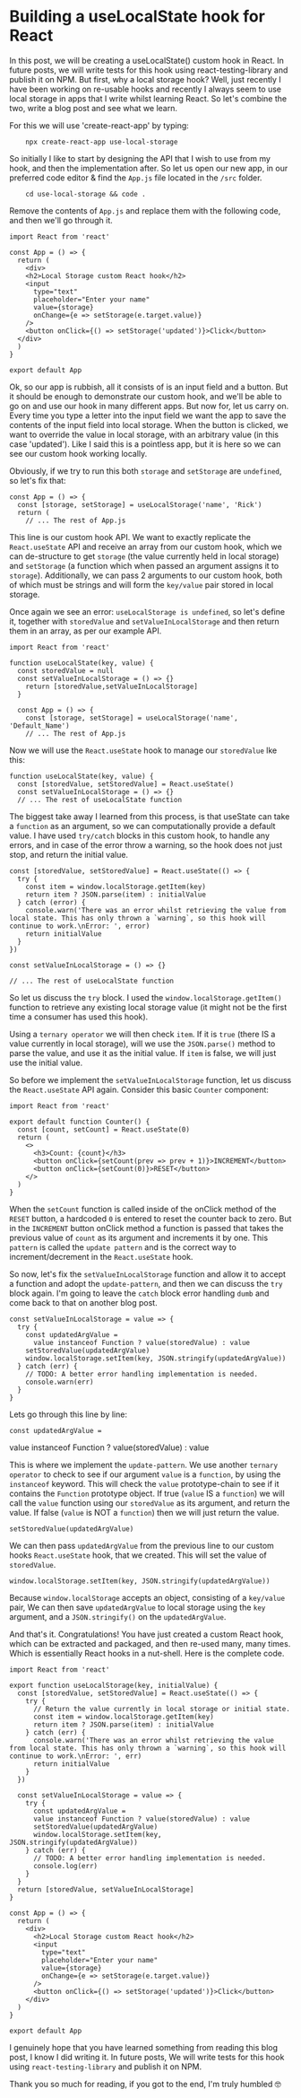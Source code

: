 
# Building a useLocalState hook for React

In this post, we will be creating a useLocalState() custom hook in React. In future posts, we will write tests for this hook using react-testing-library and publish it on NPM. But first, why a local storage hook? Well, just recently I have been working on re-usable hooks and recently I always seem to use local storage in apps that I write whilst learning React. So let's combine the two, write a blog post and see what we learn.

For this we will use 'create-react-app' by typing:

		npx create-react-app use-local-storage

So initially I like to start by designing the API that I wish to use from my hook, and then the implementation after. So let us open our new app, in our preferred code editor & find the `App.js` file located in the `/src` folder.

		cd use-local-storage && code .

Remove the contents of `App.js` and replace them with the following code, and then we'll go through it.

	import React from 'react'

	const App = () => {
	  return (
	    <div>
	    <h2>Local Storage custom React hook</h2>
	    <input
	      type="text"
	      placeholder="Enter your name"
	      value={storage}
	      onChange={e => setStorage(e.target.value)}
	    />
	    <button onClick={() => setStorage('updated')}>Click</button>
	  </div>
	  )
	}

	export default App

Ok, so our app is rubbish, all it consists of is an input field and a button. But it should be enough to demonstrate our custom hook, and we'll be able to go on and use our hook in many different apps. But now for, let us carry on. Every time you type a letter into the input field we want the app to save the contents of the input field into local storage. When the button is clicked, we want to override the value in local storage, with an arbitrary value (in this case 'updated'). Like I said this is a pointless app, but it is here so we can see our custom hook working locally.

Obviously, if we try to run this both `storage` and `setStorage` are `undefined`, so let's fix that:

	const App = () => {
	  const [storage, setStorage] = useLocalStorage('name', 'Rick')
	  return (
		// ... The rest of App.js

This line is our custom hook API. We want to exactly replicate the `React.useState` API and receive an array from our custom hook, which we can de-structure to get `storage` (the value currently held in local storage) and `setStorage` (a function which when passed an argument assigns it to `storage`). Additionally, we can pass 2 arguments to our custom hook, both of which must be strings and will form the `key/value` pair stored in local storage.

Once again we see an error: `useLocalStorage is undefined`, so let's define it, together with `storedValue` and `setValueInLocalStorage` and then return them in an array, as per our example API.

	import React from 'react'

	function useLocalState(key, value) {
	  const storedValue = null
	  const setValueInLocalStorage = () => {}
	    return [storedValue,setValueInLocalStorage]
	  }

	  const App = () => {
	    const [storage, setStorage] = useLocalStorage('name', 'Default_Name')
	    // ... The rest of App.js

Now we will use the `React.useState` hook to manage our `storedValue` lke this:

	function useLocalState(key, value) {
	  const [storedValue, setStoredValue] = React.useState()
	  const setValueInLocalStorage = () => {}
	  // ... The rest of useLocalState function

The biggest take away I learned from this process, is that useState can take a `function` as an argument, so we can computationally provide a default value. I have used `try/catch` blocks in this custom hook, to handle any errors, and in case of the error throw a warning, so the hook does not just stop, and return the initial value.

	const [storedValue, setStoredValue] = React.useState(() => {
	  try {
	    const item = window.localStorage.getItem(key)
	    return item ? JSON.parse(item) : initialValue
	  } catch (error) {
	    console.warn('There was an error whilst retrieving the value from local state. This has only thrown a `warning`, so this hook will continue to work.\nError: ', error)
	    return initialValue
	  }
	})

	const setValueInLocalStorage = () => {}

	// ... The rest of useLocalState function

So let us discuss the `try` block. I used the `window.localStorage.getItem()` function to retrieve any existing local storage value (it might not be the first time a consumer has used this hook).

Using a `ternary operator` we will then check `item`. If it is `true` (there IS a value currently in local storage), will we use the `JSON.parse()` method to parse the value, and use it as the initial value. If `item` is false, we will just use the initial value.

So before we implement the `setValueInLocalStorage` function, let us discuss the `React.useState` API again. Consider this basic `Counter` component:

	import React from 'react'

	export default function Counter() {
	  const [count, setCount] = React.useState(0)
	  return (
	    <>
	      <h3>Count: {count}</h3>
	      <button onClick={setCount(prev => prev + 1)}>INCREMENT</button>
	      <button onClick={setCount(0)}>RESET</button>
	    </>
	  )
	}

When the `setCount` function is called inside of the onClick method of the `RESET` button, a hardcoded `0` is entered to reset the counter back to zero. But in the `INCREMENT` button onClick method a function is passed that takes the previous value of `count` as its argument and increments it by one. This `pattern` is called the `update pattern` and is the correct way to increment/decrement in the `React.useState` hook.

So now, let's fix the `setValueInLocalStorage` function and allow it to accept a function and adopt the `update-pattern`, and then we can discuss the `try` block again. I'm going to leave the `catch` block error handling `dumb` and come back to that on another blog post.

	const setValueInLocalStorage = value => {
	  try {
	    const updatedArgValue =
		  value instanceof Function ? value(storedValue) : value
		setStoredValue(updatedArgValue)
		window.localStorage.setItem(key, JSON.stringify(updatedArgValue))
	  } catch (err) {
		// TODO: A better error handling implementation is needed.
		console.warn(err)
	  }
	}

Lets go through this line by line:

	const updatedArgValue =
value instanceof Function ? value(storedValue) : value

This is where we implement the `update-pattern`. We use another `ternary operator` to check to see if our argument `value` is a `function`, by using the `instanceof` keyword. This will check the `value` prototype-chain to see if it contains the `Function` prototype object. If true (`value` IS a `function`) we will call the `value` function using our `storedValue` as its argument, and return the value. If false (`value` is NOT a `function`) then we will just return the value.

	setStoredValue(updatedArgValue)

We can then pass `updatedArgValue` from the previous line to our custom hooks `React.useState` hook, that we created. This will set the value of `storedValue`.

	window.localStorage.setItem(key, JSON.stringify(updatedArgValue))


Because `window.localStorage` accepts an object, consisting of a `key/value` pair, We can then save `updatedArgValue` to local storage using the `key` argument, and a `JSON.stringify()` on the `updatedArgValue`.

And that's it. Congratulations! You have just created a custom React hook, which can be extracted and packaged, and then re-used many, many times. Which is essentially React hooks in a nut-shell. Here is the complete code.

	import React from 'react'

	export function useLocalStorage(key, initialValue) {
	  const [storedValue, setStoredValue] = React.useState(() => {
	    try {
		  // Return the value currently in local storage or initial state.
		  const item = window.localStorage.getItem(key)
		  return item ? JSON.parse(item) : initialValue
		} catch (err) {
		  console.warn('There was an error whilst retrieving the value from local state. This has only thrown a `warning`, so this hook will continue to work.\nError: ', err)
	      return initialValue
	    }
	  })

	  const setValueInLocalStorage = value => {
	    try {
	      const updatedArgValue =
	      value instanceof Function ? value(storedValue) : value
		  setStoredValue(updatedArgValue)
		  window.localStorage.setItem(key, JSON.stringify(updatedArgValue))
	    } catch (err) {
		  // TODO: A better error handling implementation is needed.
		  console.log(err)
	    }
	  }
	  return [storedValue, setValueInLocalStorage]
	}

	const App = () => {
	  return (
	    <div>
	      <h2>Local Storage custom React hook</h2>
	      <input
	        type="text"
	        placeholder="Enter your name"
	        value={storage}
			onChange={e => setStorage(e.target.value)}
		  />
		  <button onClick={() => setStorage('updated')}>Click</button>
	    </div>
	  )
	}

	export default App

I genuinely hope that you have learned something from reading this blog post, I know I did writing it. In future posts, We will write tests for this hook using `react-testing-library` and publish it on NPM.

Thank you so much for reading, if you got to the end, I'm truly humbled 🤓
